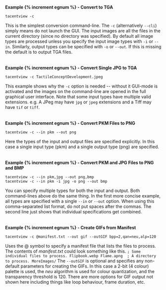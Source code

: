 **Example {% increment egnum %} - Convert to TGA**
```
tacentview -c
```
This is the simplest conversion command-line. The `-c` (alternatively `--cli`) simply means do not launch the GUI. The input images are all the files in the current directory (since no directory was specified). By default all image types are processed unless you specify the input image types with `-i` or `--in`. Similarly, output types can be specified with `-o` or `--out`. If this is missing the default is to output TGA files.\
\
\
**Example {% increment egnum %} - Convert Single JPG to TGA**
```
tacentview -c TactileConceptDevelopment.jpeg
```
This example shows why the `-c` option is needed -- without it GUI-mode is activated and the images on the command-line are opened in the full graphical user interface. Note that some input types have multiple valid extensions. e.g. A JPeg may have `jpg` or `jpeg` extensions and a Tiff may have `tif` or `tiff`.\
\
\
**Example {% increment egnum %} - Convert PKM Files to PNG**
```
tacentview -c --in pkm --out png
```
Here the types of the input and output files are specified explicitly. In this case a single input type (pkm) and a single output type (png) are specified.\
\
\
**Example {% increment egnum %} - Convert PKM and JPG Files to PNG and BMP**
```
tacentview -c --in pkm,jpg --out png,bmp
tacentview -c --in pkm -i jpg -o png --out bmp
```
You can specify multiple types for both the input and output. Both command-lines above do the same thing. In the first more concise example, all types are specified with a single `--in` or `--out` option. When using this comma-separated list format, do not put spaces after the commas. The second line just shows that individual specifications get combined.\
\
\
**Example {% increment egnum %} - Create GIFs from Manifest**
```
tacentview -c @manifest.txt --out gif --outGIF bpp=2,qan=neu,alp=120
```
Uses the @ symbol to specify a manifest file that lists the files to process. The contents of _manifest.txt_ could look something like this. ``` ; Some individual files to process. Flipbook.webp Flame.apng  ; A directory to process. MoreImages/ ``` The `--outGIF` is optional and specifies any non-default parameters for creating the GIFs. In this case a 2-bit (4 colour) palette is used, the _neu_ algorithm is used for colour quantization, and the transparency threshold is 120. There are more options for GIF output not shown here including things like loop behaviour, frame duration, etc.
